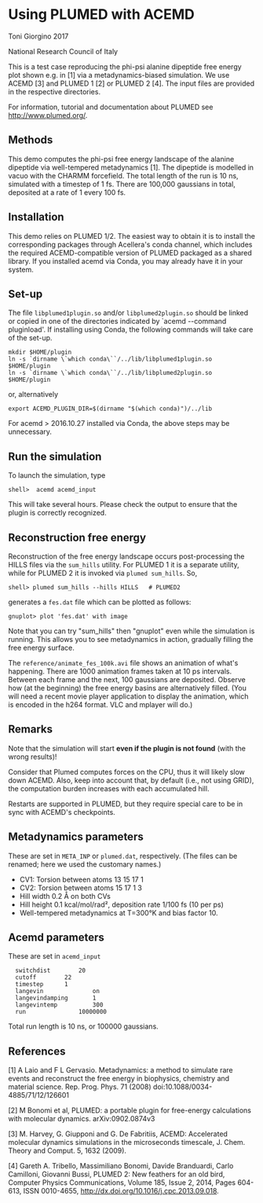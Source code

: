 Using PLUMED with ACEMD
=======================

Toni Giorgino 2017

National Research Council of Italy


This is a test case reproducing the phi-psi alanine dipeptide free
energy plot shown e.g. in [1] via a metadynamics-biased simulation.
We use ACEMD [3] and PLUMED 1 [2] or PLUMED 2 [4]. The input files are
provided in the respective directories.

For information, tutorial and documentation about PLUMED see
http://www.plumed.org/.


Methods
-------

This demo computes the phi-psi free energy landscape of the alanine
dipeptide via well-tempered metadynamics [1]. The dipeptide is
modelled in vacuo with the CHARMM forcefield.  The total length of the
run is 10 ns, simulated with a timestep of 1 fs. There are 100,000
gaussians in total, deposited at a rate of 1 every 100 fs.


Installation
------------

This demo relies on PLUMED 1/2. The easiest way to obtain it is to
install the corresponding packages through Acellera's conda channel,
which includes the required ACEMD-compatible version of PLUMED
packaged as a shared library. If you installed acemd via Conda, you
may already have it in your system.



Set-up
------

The file `libplumed1plugin.so` and/or `libplumed2plugin.so` should be
linked or copied in one of the directories indicated by `acemd
--command pluginload'.  If installing using Conda, the following
commands will take care of the set-up.

    mkdir $HOME/plugin
    ln -s `dirname \`which conda\``/../lib/libplumed1plugin.so $HOME/plugin
    ln -s `dirname \`which conda\``/../lib/libplumed2plugin.so $HOME/plugin
	
or, alternatively

    export ACEMD_PLUGIN_DIR=$(dirname "$(which conda)")/../lib

For acemd > 2016.10.27 installed via Conda, the above steps may be
unnecessary.



Run the simulation
------------------

To launch the simulation, type

	shell>  acemd acemd_input

This will take several hours. Please check the output to ensure that
the plugin is correctly recognized.



Reconstruction free energy
--------------------------

Reconstruction of the free energy landscape occurs post-processing the
HILLS files via the `sum_hills` utility. For PLUMED 1 it is a separate
utility, while for PLUMED 2 it is invoked via `plumed sum_hills`. So,

    shell> plumed sum_hills --hills HILLS   # PLUMED2

generates a `fes.dat` file which can be plotted as follows:

    gnuplot> plot 'fes.dat' with image
	

Note that you can try "sum_hills" then "gnuplot" even while the
simulation is running. This allows you to see metadynamics in action,
gradually filling the free energy surface.

The `reference/animate_fes_100k.avi` file shows an animation of what's
happening. There are 1000 animation frames taken at 10 ps
intervals. Between each frame and the next, 100 gaussians are
deposited. Observe how (at the beginning) the free energy basins are
alternatively filled. (You will need a recent movie player application
to display the animation, which is encoded in the h264 format. VLC and
mplayer will do.)





Remarks
-------

Note that the simulation will start **even if the plugin is not
found** (with the wrong results)!

Consider that Plumed computes forces on the CPU, thus it will likely
slow down ACEMD. Also, keep into account that, by default (i.e., not
using GRID), the computation burden increases with each accumulated
hill.

Restarts are supported in PLUMED, but they require special care to be
in sync with ACEMD's checkpoints. 


Metadynamics parameters
-----------------------

These are set in `META_INP` or `plumed.dat`, respectively. (The files
can be renamed; here we used the customary names.)

 * CV1: Torsion between atoms 13 15 17 1
 * CV2: Torsion between atoms 15 17 1  3
 * Hill width 0.2 Å on both CVs
 * Hill height 0.1 kcal/mol/rad², deposition rate 1/100 fs  (10 per ps)
 * Well-tempered metadynamics at T=300°K and bias factor 10.
 
 

Acemd parameters
----------------

These are set in `acemd_input`

```
  switchdist 		20
  cutoff 		22
  timestep 		1
  langevin            	on
  langevindamping     	1
  langevintemp        	300
  run	     		10000000
```

Total run length is 10 ns, or 100000 gaussians.






References
----------

[1] A Laio and F L Gervasio. Metadynamics: a method to simulate rare
events and reconstruct the free energy in biophysics, chemistry and
material science. Rep. Prog. Phys. 71 (2008)
doi:10.1088/0034-4885/71/12/126601

[2] M Bonomi et al, PLUMED: a portable plugin for free-energy
calculations with molecular dynamics. arXiv:0902.0874v3

[3] M. Harvey, G. Giupponi and G. De Fabritiis, ACEMD: Accelerated
molecular dynamics simulations in the microseconds timescale,
J. Chem. Theory and Comput. 5, 1632 (2009).

[4] Gareth A. Tribello, Massimiliano Bonomi, Davide Branduardi, Carlo
Camilloni, Giovanni Bussi, PLUMED 2: New feathers for an old bird,
Computer Physics Communications, Volume 185, Issue 2, 2014, Pages
604-613, ISSN 0010-4655, http://dx.doi.org/10.1016/j.cpc.2013.09.018.



